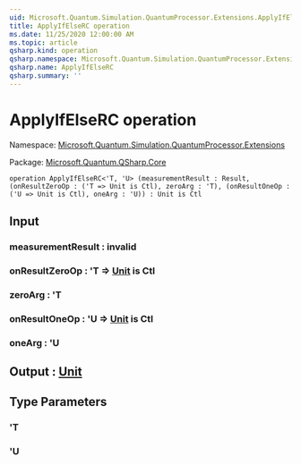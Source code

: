 ```yaml
---
uid: Microsoft.Quantum.Simulation.QuantumProcessor.Extensions.ApplyIfElseRC
title: ApplyIfElseRC operation
ms.date: 11/25/2020 12:00:00 AM
ms.topic: article
qsharp.kind: operation
qsharp.namespace: Microsoft.Quantum.Simulation.QuantumProcessor.Extensions
qsharp.name: ApplyIfElseRC
qsharp.summary: ''
---
```


# ApplyIfElseRC operation

Namespace: [Microsoft.Quantum.Simulation.QuantumProcessor.Extensions](xref:Microsoft.Quantum.Simulation.QuantumProcessor.Extensions)

Package: [Microsoft.Quantum.QSharp.Core](https://nuget.org/packages/Microsoft.Quantum.QSharp.Core)




```qsharp
operation ApplyIfElseRC<'T, 'U> (measurementResult : Result, (onResultZeroOp : ('T => Unit is Ctl), zeroArg : 'T), (onResultOneOp : ('U => Unit is Ctl), oneArg : 'U)) : Unit is Ctl
```


## Input

### measurementResult : __invalid<Result>__




### onResultZeroOp : 'T => [Unit](xref:microsoft.quantum.user-guide.language.types)  is Ctl




### zeroArg : 'T




### onResultOneOp : 'U => [Unit](xref:microsoft.quantum.user-guide.language.types)  is Ctl




### oneArg : 'U





## Output : [Unit](xref:microsoft.quantum.user-guide.language.types)



## Type Parameters

### 'T


### 'U

